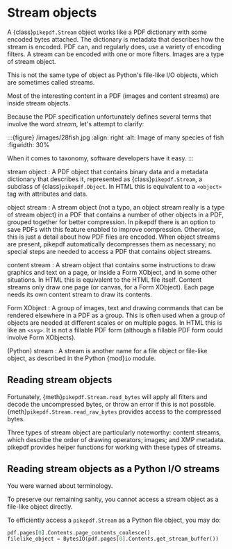 # Stream objects

A {class}`pikepdf.Stream` object works like a PDF dictionary with some encoded
bytes attached. The dictionary is metadata that describes how the stream is
encoded. PDF can, and regularly does, use a variety of encoding filters. A
stream can be encoded with one or more filters. Images are a type of stream
object.

This is not the same type of object as Python's file-like I/O objects, which are
sometimes called streams.

Most of the interesting content in a PDF (images and content streams) are
inside stream objects.

Because the PDF specification unfortunately defines several terms that involve the
word *stream*, let's attempt to clarify:

:::{figure} /images/28fish.jpg
:align: right
:alt: Image of many species of fish
:figwidth: 30%

When it comes to taxonomy, software developers have it easy.
:::

stream object
: A PDF object that contains binary data and a metadata dictionary that describes
  it, represented as {class}`pikepdf.Stream`, a subclass of {class}`pikepdf.Object`.
  In HTML this is equivalent to a `<object>` tag with attributes and data.

object stream
: A stream object (not a typo, an object stream really is a type of stream
  object) in a PDF that contains a number of other objects in a
  PDF, grouped together for better compression. In pikepdf there is an option
  to save PDFs with this feature enabled to improve compression. Otherwise,
  this is just a detail about how PDF files are encoded. When object streams
  are present, pikepdf automatically decompresses them as necessary; no special
  steps are needed to access a PDF that contains object streams.

content stream
: A stream object that contains some instructions to draw graphics
  and text on a page, or inside a Form XObject, and in some other situations.
  In HTML this is equivalent to the HTML file itself. Content streams only draw
  one page (or canvas, for a Form XObject). Each page needs its own content stream
  to draw its contents.

Form XObject
: A group of images, text and drawing commands that can be rendered elsewhere
  in a PDF as a group. This is often used when a group of objects are needed
  at different scales or on multiple pages. In HTML this is like an `<svg>`.
  It is not a fillable PDF form (although a fillable PDF form could involve
  Form XObjects).

(Python) stream
: A stream is another name for a file object or file-like object, as described
  in the Python {mod}`io` module.

## Reading stream objects

Fortunately, {meth}`pikepdf.Stream.read_bytes` will apply all filters
and decode the uncompressed bytes, or throw an error if this is not possible.
{meth}`pikepdf.Stream.read_raw_bytes` provides access to the compressed bytes.

Three types of stream object are particularly noteworthy: content streams,
which describe the order of drawing operators; images; and XMP metadata.
pikepdf provides helper functions for working with these types of streams.

## Reading stream objects as a Python I/O streams

You were warned about terminology.

To preserve our remaining sanity, you cannot access a
stream object as a file-like object directly.

To efficiently access a `pikepdf.Stream` as a Python file object, you may do:

```python
pdf.pages[0].Contents.page_contents_coalesce()
filelike_object = BytesIO(pdf.pages[0].Contents.get_stream_buffer())
```
